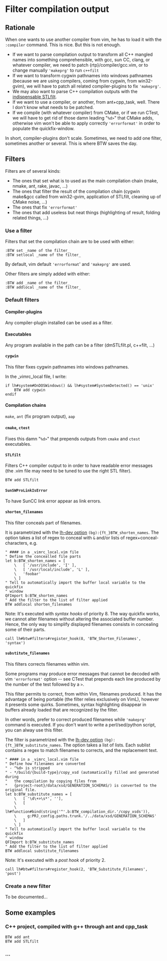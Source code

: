 # Filter compilation output

## Rationale

When one wants to use another compiler from vim, he has to load it with the `:compiler` command. This is nice. But this is not enough.
  * If we want to parse compilation output to transform all C++ mangled names into something comprehensible, with gcc, sun CC, clang, or whatever compiler, we need to patch {rtp}/compiler/gcc.vim, or to change manually `'makeprg'` to run `c++filt`
  * If we want to transform cygwin pathnames into windows pathnames (because we are using compilers, coming from cygwin, from win32-gvim), we will have to patch all related compiler-plugins to fix `'makeprg'`.
  * We may also want to parse C++ compilation outputs with the [indispensable STLfilt](http://www.bdsoft.com/tools/stlfilt.html).
  * If we want to use a compiler, or another, from ant+cpp\_task, well. There I don't know what needs to be patched.
  * If we compile (with whatever compiler) from CMake, or if we run CTest, we will have to get rid of those damn leading "`%d>`" that CMake adds, otherwise vim won't be able to apply correctly `'errorformat'` in order to populate the quickfix-window.

In short, compiler-plugins don't scale. Sometimes, we need to add one filter, sometimes another or several. This is where BTW saves the day.

## Filters

Filters are of several kinds:
  * The ones that set what is to used as the main compilation chain (make, nmake, ant, rake, javac, ...)
  * The ones that filter the result of the compilation chain (cygwin make&gcc called from win32-gvim, application of STLfilt, cleaning up of CMake noise, ...)
  * The ones that fix `'errorformat'`
  * The ones that add useless but neat things (highlighting of result, folding related things, ...)

### Use a filter

Filters that set the compilation chain are to be used with either:
```vim
:BTW set _name of the filter_
:BTW setlocal _name of the filter_
```

By default, vim default `'errorformat`' and `'makeprg'` are used.

Other filters are simply added with either:
```vim
:BTW add _name of the filter_
:BTW addlocal _name of the filter_
```

### Default filters

#### Compiler-plugins
Any compiler-plugin installed can be used as a filter.

#### Executables
Any program available in the path can be a filter (dmSTLfilt.pl, c++filt, ...)

#### `cygwin`
This filter fixes cygwin pathnames into windows pathnames.

In the _vimrc\_local file, I write:
```vim
if lh#system#OnDOSWindows() && lh#system#SystemDetected() == 'unix'
    BTW add cygwin
endif
```

#### Compilation chains
`make`, `ant` (fix program output), `aap`

#### `cmake`, `ctest`
Fixes this damn "`%d>`" that prepends outputs from `cmake` and `ctest`
executables.

#### `STLfilt`
Filters C++ compiler output to in order to have readable error messages (the
.vim file may need to be tuned to use the right STL filter).

```vim
BTW add STLfilt
```

#### `SunSWProLinkIsError`
To have SunCC link error appear as link errors.

#### `shorten_filenames`
This filter conceals part of filenames.

It is parametrized with the [lh-dev option](http://github.com/LucHermitte/lh-dev#options-1)
`(bg):{ft_}BTW_shorten_names`. The option takes a list of regex to conceal with
`&` and/or lists of regex+conceal-characters, e.g.

```vim
" #### in a _vimrc_local.vim file
" Define the concealled file parts
let b:BTW_shorten_names = [
    \   [ '/usr/include', 'I' ],
    \   [ '/usr/local/include', 'L' ],
    \   'foobar'
    \ ]
" Tell to automatically import the buffer local variable to the quickfix
" window
QFImport b:BTW_shorten_names
" Add the filter to the list of filter applied
BTW addlocal shorten_filenames
```

Note: It's executed with _syntax_ _hooks_ of priority 8. The way quickfix
works, we cannot alter filenames without altering the associated buffer number.
Hence, the only way to simplify displayed filenames consists in concealing
some of their parts.

```vim
call lh#btw#filters#register_hook(8, 'BTW_Shorten_Filenames', 'syntax')
```

#### `substitute_filenames`
This filters corrects filenames within vim.

Some programs may produce error messages that cannot be decoded with vim
`'errorformat'` option -- see CTest that prepends each line produced by the
number of the test followed by a `>`.

This filter permits to correct, from within Vim, filenames produced. It has the
advantage of being portable (the filter relies exclusively on VimL), however
it presents some quirks. Sometimes, syntax highlighting disappear in buffers
already loaded that are recognized by the filter.

In other words, prefer to correct produced filenames while `'makeprg'` command
is executed. If you don't want to write a perl/sed/python script, you can alway
use this filter.


The filter is parametrized with the
[lh-dev option](http://github.com/LucHermitte/lh-dev#options-1)
`(bg):{ft_}BTW_substitute_names`. The option takes a list of lists. Each
sublist contains a regex to match filenames to corrects, and the replacement
text.

```vim
" #### in a _vimrc_local.vim file
" Define how filenames are converted
" - ^%d> is stripped
" - */build/{build-type}/copy_xsd (automatically filled and generated during
"   the compilation by copying files from
"   {project-root}/data/xsd/GENERATION_SCHEMAS/) is converted to the original file.
let b:BTW_substitute_names = [
    \   [ '\d\+>\s*', ''],
    \   [
    \     lh#function#bind(string('^'.b:BTW_compilation_dir.'/copy_xsds')),
    \     g:PRJ_config.paths.trunk.'/../data/xsd/GENERATION_SCHEMAS'
    \   ]
    \ ]
" Tell to automatically import the buffer local variable to the quickfix
" window
QFImport b:BTW_substitute_names
" Add the filter to the list of filter applied
BTW addlocal substitute_filenames
```

Note: It's executed with a _post_ _hook_ of priority 2.

```vim
call lh#btw#filters#register_hook(2, 'BTW_Substitute_Filenames', 'post')
```
### Create a new filter

To be documented...

## Some examples

### C++ project, compiled with g++ through ant and cpp\_task
```vim
BTW add ant
BTW add STLfilt
```

### ...
